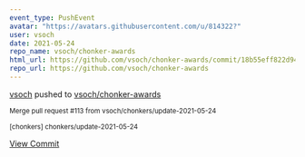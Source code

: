 ```yaml
---
event_type: PushEvent
avatar: "https://avatars.githubusercontent.com/u/814322?"
user: vsoch
date: 2021-05-24
repo_name: vsoch/chonker-awards
html_url: https://github.com/vsoch/chonker-awards/commit/18b55eff822d94c9ec4e166934f73e510d653c04
repo_url: https://github.com/vsoch/chonker-awards
---
```


<a href='https://github.com/vsoch' target='_blank'>vsoch</a> pushed to <a href='https://github.com/vsoch/chonker-awards' target='_blank'>vsoch/chonker-awards</a>

<small>Merge pull request #113 from vsoch/chonkers/update-2021-05-24

[chonkers] chonkers/update-2021-05-24</small>

<a href='https://github.com/vsoch/chonker-awards/commit/18b55eff822d94c9ec4e166934f73e510d653c04' target='_blank'>View Commit</a>